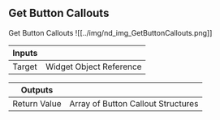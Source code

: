 ## Get Button Callouts
Get Button Callouts
![[../img/nd_img_GetButtonCallouts.png]]

|Inputs||
|--|--|
| Target | Widget Object Reference |

|Outputs||
|--|--|
| Return Value | Array of Button Callout Structures |
